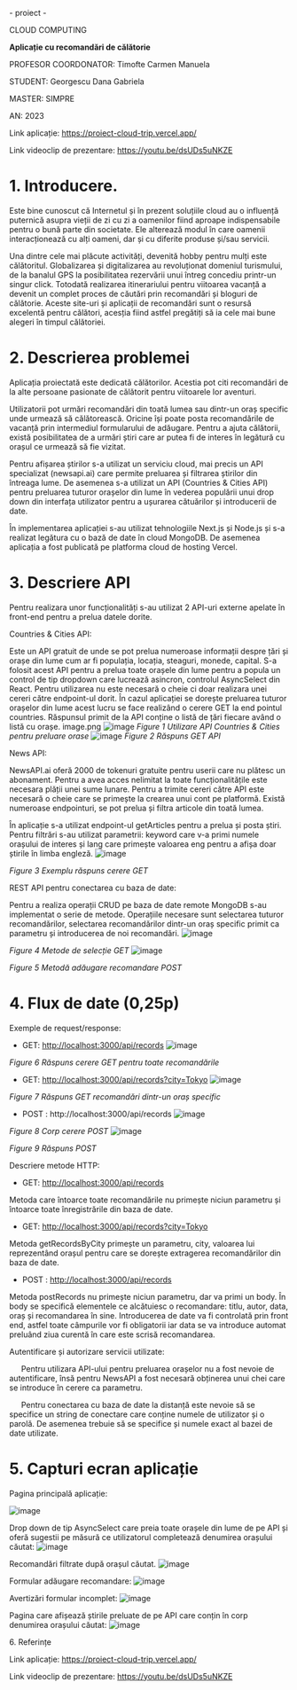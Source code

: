 
\- proiect -

CLOUD COMPUTING











**Aplicație cu recomandări de călătorie**




PROFESOR COORDONATOR: Timofte Carmen Manuela 

STUDENT: Georgescu Dana Gabriela 

MASTER: SIMPRE

AN: 2023







Link aplicație: https://proiect-cloud-trip.vercel.app/

Link videoclip de prezentare: https://youtu.be/dsUDs5uNKZE	


# 1\. Introducere. 
Este bine cunoscut că Internetul și în prezent soluțiile cloud au o influență puternică asupra vieții de zi cu zi a oamenilor fiind aproape indispensabile pentru o bună parte din societate. Ele alterează modul în care oamenii interacționează cu alți oameni, dar și cu diferite produse și/sau servicii. 

Una dintre cele mai plăcute activități, devenită hobby pentru mulți este călătoritul.  Globalizarea și digitalizarea au revoluționat domeniul turismului, de la banalul GPS la posibilitatea rezervării unui întreg concediu printr-un singur click. Totodată realizarea itinerariului pentru viitoarea vacanță a devenit un complet proces de căutări prin recomandări și bloguri de călătorie. Aceste site-uri și aplicații de recomandări sunt o resursă excelentă pentru călători, acesția fiind astfel pregătiți să ia cele mai bune alegeri în timpul călătoriei.
# 2\. Descrierea problemei
Aplicația proiectată este dedicată călătorilor. Acestia pot citi recomandări de la alte persoane pasionate de călătorit pentru viitoarele lor aventuri. 

Utilizatorii pot urmări recomandări din toată lumea sau dintr-un oraș specific unde urmează să călătorească. Oricine își poate posta recomandările de vacanță prin intermediul formularului de adăugare. Pentru a ajuta călătorii, există posibilitatea de a urmări știri care ar putea fi de interes în legătură cu orașul ce urmează să fie vizitat. 

Pentru afișarea știrilor s-a utilizat un serviciu cloud, mai precis un API specializat (newsapi.ai) care permite preluarea și filtrarea știrilor din întreaga lume. De asemenea s-a utilizat un API (Countries & Cities API) pentru preluarea tuturor orașelor din lume în vederea populării unui drop down din interfața utilizator pentru a ușurarea cătuărilor și introducerii de date.

În implementarea aplicației s-au utilizat tehnologiile Next.js și Node.js și s-a realizat legătura cu o bază de date în cloud MongoDB. De asemenea aplicația a fost publicată pe platforma cloud de hosting Vercel.
# 3\. Descriere API 
Pentru realizara unor funcționalități s-au utilizat 2 API-uri externe apelate în front-end pentru a prelua datele dorite.

Countries & Cities API: 

Este un API gratuit de unde se pot prelua numeroase informații despre țări și orașe din lume cum ar fi populația, locația, steaguri, monede, capital. S-a folosit acest API pentru a prelua toate orașele din lume pentru a popula un control de tip dropdown care lucrează asincron, controlul AsyncSelect din React. Pentru utilizarea nu este necesară o cheie ci doar realizara unei cereri către endpoint-ul dorit. În cazul aplicației se dorește preluarea tuturor orașelor din lume acest lucru se face realizând o cerere GET la end pointul countries. Răspunsul primit de la API conține o listă de țări fiecare având o listă cu orașe.
image.png
![image](https://github.com/Dana-ggq/proiect-cloud/assets/74836238/304d3846-5131-4f7d-9e01-9263708d1bc5)
*Figure 1 Utilizare API Countries & Cities pentru preluare orase*
![image](https://github.com/Dana-ggq/proiect-cloud/assets/74836238/f83127d4-0bc3-449e-bac1-41eb3341217c)
*Figure 2 Răspuns GET API*

News API:

NewsAPI.ai oferă 2000 de tokenuri gratuite pentru userii care nu plătesc un abonament. Pentru a avea acces nelimitat la toate funcționalitățile este necesara plății unei sume lunare. Pentru a trimite cereri către API este necesară o cheie care se primește la crearea unui cont pe platformă. Există numeroase endpointuri, se pot prelua și filtra articole din toată lumea. 

În aplicație s-a utilizat endpoint-ul getArticles pentru a prelua și posta știri. Pentru filtrări s-au utilizat parametrii: keyword care v-a primi numele orașului de interes și lang care primește valoarea eng pentru a afișa doar știrile în limba engleză. 
![image](https://github.com/Dana-ggq/proiect-cloud/assets/74836238/5303765b-ca7c-4b73-9beb-383b0e726faf)

*Figure 3 Exemplu răspuns cerere GET*

REST API pentru conectarea cu baza de date:

Pentru a realiza operații CRUD pe baza de date remote MongoDB s-au implementat o serie de metode. Operațiile necesare sunt selectarea tuturor recomandărilor, selectarea recomandărilor dintr-un oraș specific primit ca parametru și introducerea de noi recomandări. 
![image](https://github.com/Dana-ggq/proiect-cloud/assets/74836238/bd1b2902-dfc2-41f3-9382-78002e7e07ad)

*Figure 4 Metode de selecție GET*
![image](https://github.com/Dana-ggq/proiect-cloud/assets/74836238/90897ac9-2fe8-42f5-95b0-fb8ab692d748)

*Figure 5 Metodă adăugare recomandare POST*
# 4\. Flux de date (0,25p)
Exemple de request/response:

- GET: <http://localhost:3000/api/records>
![image](https://github.com/Dana-ggq/proiect-cloud/assets/74836238/f833ed50-58ce-4f7b-b4e7-e43435a0729e)

*Figure 6 Răspuns cerere GET pentru toate recomandările*

- GET: <http://localhost:3000/api/records?city=Tokyo>
![image](https://github.com/Dana-ggq/proiect-cloud/assets/74836238/d4ba6f00-e059-46d9-8004-390f87a4c314)

*Figure 7 Răspuns GET recomandări dintr-un oraș specific*

- POST : http://localhost:3000/api/records
![image](https://github.com/Dana-ggq/proiect-cloud/assets/74836238/f97a5acd-81a1-421f-830d-d3994d8c0282)

*Figure 8 Corp cerere POST*
![image](https://github.com/Dana-ggq/proiect-cloud/assets/74836238/af6b5c13-1486-4807-a23e-15df25323f5e)

*Figure 9 Răspuns POST*

Descriere metode HTTP:

- GET: <http://localhost:3000/api/records>

Metoda care întoarce toate recomandările nu primește niciun parametru și întoarce toate înregistrările din baza de date.

- GET: <http://localhost:3000/api/records?city=Tokyo>

Metoda getRecordsByCity primește un parametru, city, valoarea lui reprezentând orașul pentru care se dorește extragerea recomandărilor din baza de date.

- POST : <http://localhost:3000/api/records>

Metoda postRecords nu primește niciun parametru, dar va primi un body. În body se specifică elementele ce alcătuiesc o recomandare: titlu, autor, data, oraș și recomandarea în sine. Introducerea de date va fi controlată prin front end, astfel toate câmpurile vor fi obligatorii iar data se va introduce automat preluând ziua curentă în care este scrisă recomandarea.

Autentificare și autorizare servicii utilizate:

`	`Pentru utilizara API-ului pentru preluarea orașelor nu a fost nevoie de autentificare, însă pentru NewsAPI a fost necesară obținerea unui chei care se introduce în cerere ca parametru.

`	`Pentru conectarea cu baza de date la distanță este nevoie să se specifice un string de conectare care conține numele de utilizator și o parolă. De asemenea trebuie să se specifice și numele exact al bazei de date utilizate.
# 5\. Capturi ecran aplicație
Pagina principală aplicație:

![image](https://github.com/Dana-ggq/proiect-cloud/assets/74836238/3f17c6c2-83bb-4372-bc6e-eb8b7abeff0a)

Drop down de tip AsyncSelect care preia toate orașele din lume de pe API și oferă sugestii pe măsură ce utilizatorul completează denumirea orașului căutat:
![image](https://github.com/Dana-ggq/proiect-cloud/assets/74836238/5e460e82-781b-44ff-9dc2-92ca237f2e1d)

Recomandări filtrate după orașul căutat.
![image](https://github.com/Dana-ggq/proiect-cloud/assets/74836238/60af9f96-129e-4773-befa-f58d56395012)


Formular adăugare recomandare:
![image](https://github.com/Dana-ggq/proiect-cloud/assets/74836238/dbe58a80-2952-4cb1-9e06-32384be1c956)

Avertizări formular incomplet:
![image](https://github.com/Dana-ggq/proiect-cloud/assets/74836238/6df8dc4f-17c9-4982-8120-3944c9f58660)

Pagina care afișează știrile preluate de pe API care conțin în corp denumirea orașului căutat:
![image](https://github.com/Dana-ggq/proiect-cloud/assets/74836238/549a144a-7eef-4472-a6f2-6223293dbb65)


6\. Referințe

Link aplicație: https://proiect-cloud-trip.vercel.app/

Link videoclip de prezentare: https://youtu.be/dsUDs5uNKZE	
